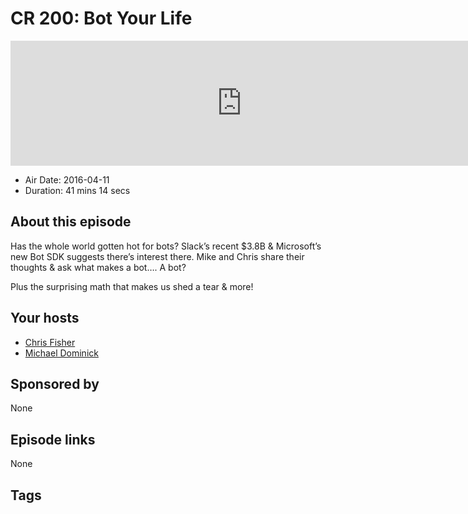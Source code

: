 # CR 200: Bot Your Life

<iframe src="https://player.fireside.fm/v2/MLf2ZzhC+-CG52XQg?theme=dark" width="740" height="200" frameborder="0" scrolling="no"></iframe>

* Air Date: 2016-04-11
* Duration: 41 mins 14 secs

## About this episode

Has the whole world gotten hot for bots? Slack’s recent $3.8B & Microsoft’s new Bot SDK suggests there’s interest there. Mike and Chris share their thoughts & ask what makes a bot…. A bot?

Plus the surprising math that makes us shed a tear & more!

## Your hosts
* [Chris Fisher](https://coder.show/hosts/chrislas)
* [Michael Dominick](https://coder.show/hosts/michael)

## Sponsored by

None



## Episode links

None



## Tags

